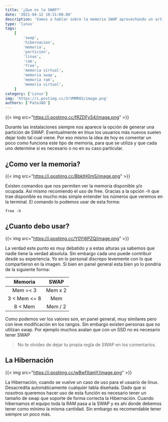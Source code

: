 ```yaml
---
title: '¿Que es la SWAP?'
date: '2021-04-12 10:31:00.00'
description: 'Vamos a hablar sobre la memoria SWAP aprovechando un articulo compartido en FB'
type: 'linux'
tags:
    [
        'swap',
        'hibernacion',
        'memoria',
        'particion',
        'linux',
        'ram',
        'free',
        'memoria virtual',
        'memoria swap',
        'memoria ram',
        'memoria virtual',
    ]
category: ['Linux']
img: 'https://i.postimg.cc/3rVMMR6S/image.png'
authors: ['PatoJAD']
---
```


{{< img src="https://i.postimg.cc/fRZDFyS4/image.png" >}}

Durante las instalaciones siempre nos aparece la opción de generar una partición de SWAP. Eventualmente en linux los usuarios más nuevos suelen dejar todo tal cual viene. Por eso mismo la idea de hoy es comentar un poco como funciona este tipo de memoria, para que se utiliza y que cada uno determine si es necesario o no en su caso particular.

## ¿Como ver la memoria?

{{< img src="https://i.postimg.cc/BbktH0mS/image.png" >}}

Existen comandos que nos permiten ver la memoria disponible y/o ocupada. Así mismo recomiendo el uso de free. Gracias a la opción -h que trae disponible es mucho más simple entender los números que veremos en la terminal. El comando lo podemos usar de esta forma:

```shell
free -h
```

## ¿Cuanto debo usar?

{{< img src="https://i.postimg.cc/Y0Yj6PZQ/image.png" >}}

La verdad este punto es muy debatido y a estas alturas ya sabemos que nadie tiene la verdad absoluta. Sin embargo cada uno puede contribuir desde su experiencia. Yo en lo personal discrepo levemente con lo que compartieron en la imagen. Si bien en panel general esta bien yo lo pondria de la siguiente forma:

|   Memoria    |  SWAP   |
| :----------: | :-----: |
|   Mem =< 3   | Mem x 2 |
| 3 < Mem <= 8 |   Mem   |
|   8 < Mem    | Mem / 2 |

Como podemos ver los valores son, en panel general, muy similares pero con leve modificación en los rangos. Sin embargo existen personas que no utilizan swap. Por ejemplo muchos avalan que con un SSD no es necesario tener SWAP

> No te olvides de dejar tu propia regla de SWAP en los comentarios.

## La Hibernación

{{< img src="https://i.postimg.cc/wBwfXqmY/image.png" >}}

La Hibernación, cuando se vuelve un caso de uso para el usuario de linux. Desacredita automáticamente cualquier tabla diseñada. Dado que si nosotros queremos hacer uso de esta función es necesario tener un tamaño de swap que soporte de forma correcta la Hibernación. Cuando hibernamos el equipo toda la RAM pasa a la SWAP y es ahí donde debemos tener como mínimo la misma cantidad. Sin embargo es recomendable tener siempre un poco más.
